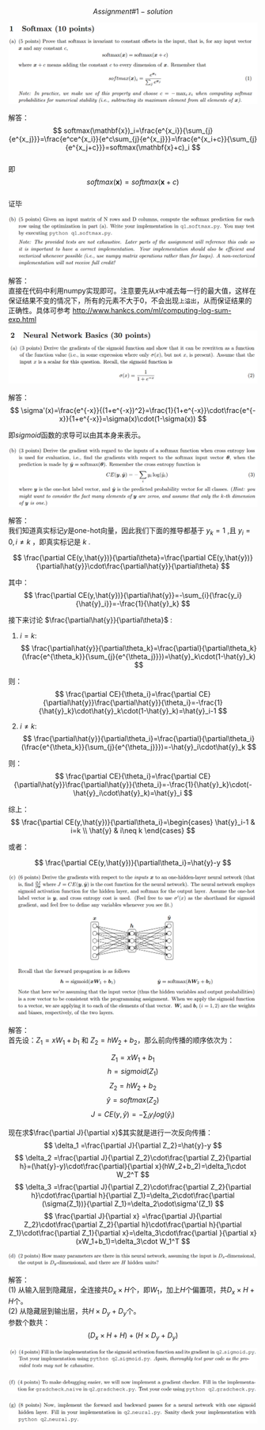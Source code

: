 $$ Assignment\#1-solution $$  

![1a](Assignment1-img/1a.jpg)  
  
解答：
$$ softmax(\mathbf{x})_i=\frac{e^{x_i}}{\sum_{j}{e^{x_j}}}=\frac{e^ce^{x_i}}{e^c\sum_{j}{e^{x_j}}}=\frac{e^{x_i+c}}{\sum_{j}{e^{x_j+c}}}=softmax(\mathbf{x}+c)_i $$  
即  
$$ softmax(\mathbf{x})=softmax(\mathbf{x}+c) $$  
证毕  

![1b](Assignment1-img/1b.jpg)  

解答：  
直接在代码中利用numpy实现即可。注意要先从$x$中减去每一行的最大值，这样在保证结果不变的情况下，所有的元素不大于0，不会出现`上溢出`，从而保证结果的正确性。具体可参考 http://www.hankcs.com/ml/computing-log-sum-exp.html  
  
![2a](Assignment1-img/2a.jpg)   

解答：
$$ \sigma'(x)=\frac{e^{-x}}{(1+e^{-x})^2}=\frac{1}{1+e^{-x}}\cdot\frac{e^{-x}}{1+e^{-x}}=\sigma(x)\cdot(1-\sigma(x)) $$  

即$sigmoid$函数的求导可以由其本身来表示。

![2b](Assignment1-img/2b.jpg)  

解答：  
我们知道真实标记$y$是one-hot向量，因此我们下面的推导都基于 $y_k=1$ ,且 $y_i=0,i\neq k$ ，即真实标记是 $k$ .  

$$ \frac{\partial CE(y,\hat{y})}{\partial\theta}=\frac{\partial CE(y,\hat{y})}{\partial\hat{y}}\cdot\frac{\partial\hat{y}}{\partial\theta} $$  

其中：  
$$ \frac{\partial CE(y,\hat{y})}{\partial\hat{y}}=-\sum_{i}{\frac{y_i}{\hat{y}_i}}=-\frac{1}{\hat{y}_k} $$  

接下来讨论 $\frac{\partial\hat{y}}{\partial\theta}$ :  
1) $i=k$:  
$$ \frac{\partial\hat{y}}{\partial\theta_k}=\frac{\partial}{\partial\theta_k}(\frac{e^{\theta_k}}{\sum_{j}{e^{\theta_j}}})=\hat{y}_k\cdot(1-\hat{y}_k) $$  

则：  
$$ \frac{\partial CE}{\theta_i}=\frac{\partial CE}{\partial\hat{y}}\frac{\partial\hat{y}}{\theta_i}=-\frac{1}{\hat{y}_k}\cdot\hat{y}_k\cdot(1-\hat{y}_k)=\hat{y}_i-1 $$

2) $i \neq k$:  
$$ \frac{\partial\hat{y}}{\partial\theta_i}=\frac{\partial}{\partial\theta_i}(\frac{e^{\theta_k}}{\sum_{j}{e^{\theta_j}}})=-\hat{y}_i\cdot\hat{y}_k $$  

则：  
$$ \frac{\partial CE}{\theta_i}=\frac{\partial CE}{\partial\hat{y}}\frac{\partial\hat{y}}{\theta_i}=-\frac{1}{\hat{y}_k}\cdot(-\hat{y}_i\cdot\hat{y}_k)=\hat{y}_i $$  

综上：  
$$ \frac{\partial CE(y,\hat{y})}{\partial\theta_i}=\begin{cases} \hat{y}_i-1 & i=k \\ \hat{y} & i\neq k \end{cases} $$  

或者：

$$ \frac{\partial CE(y,\hat{y})}{\partial\theta_i}=\hat{y}-y $$  

![2c](Assignment1-img/2c.jpg)  

解答：  
首先设：$Z_1=xW_1+b_1$ 和 $Z_2=hW_2+b_2$，那么前向传播的顺序依次为：  

$$ Z_1=xW_1+b_1 $$
$$ h=sigmoid(Z_1) $$
$$ Z_2=hW_2+b_2 $$
$$ \hat{y}=softmax(Z_2) $$
$$ J=CE(y,\hat{y})=-\sum_{i}{y_ilog(\hat{y}_i)} $$

现在求$\frac{\partial J}{\partial x}$其实就是进行一次反向传播：  
$$ \delta_1 =\frac{\partial J}{\partial Z_2}=\hat{y}-y $$
$$ \delta_2 =\frac{\partial J}{\partial Z_2}\cdot\frac{\partial Z_2}{\partial h}=(\hat{y}-y)\cdot\frac{\partial}{\partial x}(hW_2+b_2)=\delta_1\cdot W_2^T $$
$$ \delta_3 =\frac{\partial J}{\partial Z_2}\cdot\frac{\partial Z_2}{\partial h}\cdot\frac{\partial h}{\partial Z_1}=\delta_2\cdot\frac{\partial (\sigma(Z_1))}{\partial Z_1}=\delta_2\odot\sigma'(Z_1) $$
$$ \frac{\partial J}{\partial x} =\frac{\partial J}{\partial Z_2}\cdot\frac{\partial Z_2}{\partial h}\cdot\frac{\partial h}{\partial Z_1}\cdot\frac{\partial Z_1}{\partial x}=\delta_3\cdot\frac{\partial }{\partial x}(xW_1+b_1)=\delta_3\cdot W_1^T $$

![2d](Assignment1-img/2d.jpg)  

解答：  
(1) 从输入层到隐藏层，全连接共$D_x\times H$个，即$W_1$，加上$H$个偏置项，共$D_x\times H+H$个。  
(2) 从隐藏层到输出层，共$H\times D_y+D_y$个。  
参数个数共：
$$ (D_x\times H+H)+(H\times D_y+D_y) $$

![2e](Assignment1-img/2e.jpg)  

![2f](Assignment1-img/2f.jpg)  

![2g](Assignment1-img/2g.jpg)  